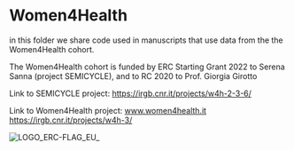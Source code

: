 # Women4Health

in this folder we share code used in manuscripts that use data from the the Women4Health cohort.


The Women4Health cohort is funded by ERC Starting Grant 2022 to Serena Sanna (project SEMICYCLE), and to RC 2020 to Prof. Giorgia Girotto

Link to SEMICYCLE project:
https://irgb.cnr.it/projects/w4h-2-3-6/

Link to Women4Health project: 
www.women4health.it
https://irgb.cnr.it/projects/w4h-3/





![LOGO_ERC-FLAG_EU_](https://github.com/Sanna-s-LAB/Women4Health/assets/115069122/2cc1a958-4c28-4198-bb14-14e3d4ee8148)
